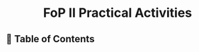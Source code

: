 <a name="readme-top"></a>

<div align="center">
  <h1><b> FoP II Practical Activities </b></h1>
</div>


## 📗 Table of Contents
